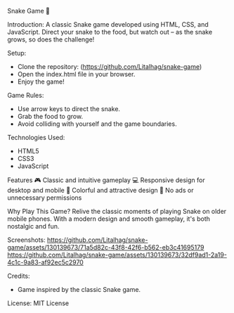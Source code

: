 Snake Game 🐍

Introduction:
A classic Snake game developed using HTML, CSS, and JavaScript. Direct your snake to the food, but watch out – as the snake grows, so does the challenge!

Setup:
* Clone the repository: (https://github.com/Litalhag/snake-game)
* Open the index.html file in your browser.
* Enjoy the game!
  
Game Rules:
* Use arrow keys to direct the snake.
* Grab the food to grow.
* Avoid colliding with yourself and the game boundaries.

Technologies Used:
* HTML5
* CSS3
* JavaScript
  
Features
🎮 Classic and intuitive gameplay
💻 Responsive design for desktop and mobile
🎨 Colorful and attractive design
🚫 No ads or unnecessary permissions

Why Play This Game?
Relive the classic moments of playing Snake on older mobile phones. With a modern design and smooth gameplay, it's both nostalgic and fun.

  
Screenshots:
https://github.com/Litalhag/snake-game/assets/130139673/71a5d82c-43f8-42f6-b562-eb3c41695179
https://github.com/Litalhag/snake-game/assets/130139673/32df9ad1-2a19-4c1c-9a83-af92ec5c2970

Credits:
* Game inspired by the classic Snake game.

  
License:
MIT License
